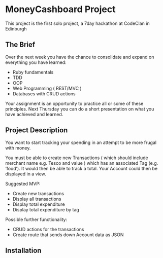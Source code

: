 # MoneyCashboard Project
This project is the first solo project, a 7day hackathon at CodeClan in Edinburgh
## The Brief
Over the next week you have the chance to consolidate and expand on everything you have learned:

- Ruby fundamentals
- TDD
- OOP
- Web Programming ( REST/MVC )
- Databases with CRUD actions

Your assignment is an opportunity to practice all or some of these principles. Next Thursday you can do a short presentation on what you have achieved and learned.


## Project Description 

You want to start tracking your spending in an attempt to be more frugal with money.

You must be able to create new Transactions ( which should include merchant name e.g. Tesco and value ) which has an associated Tag (e.g. ‘food’). It would then be able to track a total. Your Account could then be displayed in a view.

Suggested MVP:

- Create new transactions
- Display all transactions
- Display total expenditure
- Display total expenditure by tag

Possible further functionality:
- CRUD actions for the transactions
- Create route that sends down Account data as JSON

## Installation
